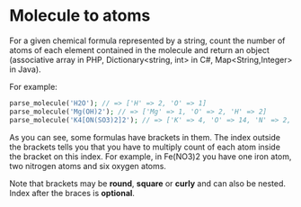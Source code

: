 # Molecule to atoms

For a given chemical formula represented by a string, count the number of atoms of each element contained in the molecule and return an object (associative array in PHP, Dictionary<string, int> in C#, Map<String,Integer> in Java).

For example:

```php
parse_molecule('H2O'); // => ['H' => 2, 'O' => 1]
parse_molecule('Mg(OH)2'); // => ['Mg' => 1, 'O' => 2, 'H' => 2]
parse_molecule('K4[ON(SO3)2]2'); // => ['K' => 4, 'O' => 14, 'N' => 2, 'S' => 4]
```

As you can see, some formulas have brackets in them. The index outside the brackets tells you that you have to multiply count of each atom inside the bracket on this index. For example, in Fe(NO3)2 you have one iron atom, two nitrogen atoms and six oxygen atoms.

Note that brackets may be **round**, **square** or **curly** and can also be nested. Index after the braces is **optional**.
